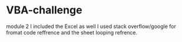 # VBA-challenge
module 2
I included the Excel as well 
I used stack overflow/google for fromat code reffrence and the sheet looping refrence.
